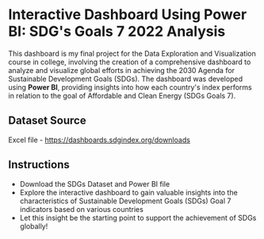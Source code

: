 # Interactive Dashboard Using Power BI: SDG's Goals 7 2022 Analysis
This dashboard is my final project for the Data Exploration and Visualization course in college, involving the creation of a comprehensive dashboard to analyze and visualize global efforts in achieving the 2030 Agenda for Sustainable Development Goals (SDGs). The dashboard was developed using **Power BI**, providing insights into how each country's index performs in relation to the goal of Affordable and Clean Energy (SDGs Goals 7).

## Dataset Source
Excel file - https://dashboards.sdgindex.org/downloads

## Instructions
- Download the SDGs Dataset and Power BI file
- Explore the interactive dashboard to gain valuable insights into the characteristics of Sustainable Development Goals (SDGs) Goal 7 indicators based on various countries
- Let this insight be the starting point to support the achievement of SDGs globally!
